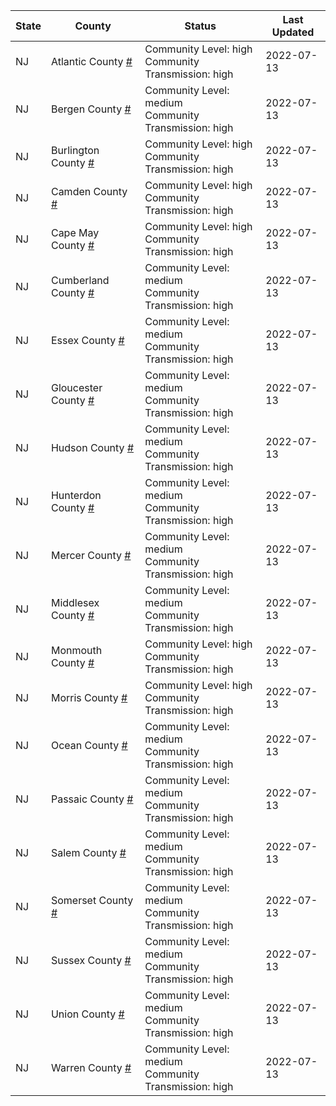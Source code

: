 State | County | Status | Last Updated
--- | --- | --- | --- 
NJ | Atlantic County <a href="#atlantic_county">#</a> | <a name="atlantic_county"></a>Community Level: high<br/>Community Transmission: high | 2022-07-13
NJ | Bergen County <a href="#bergen_county">#</a> | <a name="bergen_county"></a>Community Level: medium<br/>Community Transmission: high | 2022-07-13
NJ | Burlington County <a href="#burlington_county">#</a> | <a name="burlington_county"></a>Community Level: high<br/>Community Transmission: high | 2022-07-13
NJ | Camden County <a href="#camden_county">#</a> | <a name="camden_county"></a>Community Level: high<br/>Community Transmission: high | 2022-07-13
NJ | Cape May County <a href="#cape_may_county">#</a> | <a name="cape_may_county"></a>Community Level: high<br/>Community Transmission: high | 2022-07-13
NJ | Cumberland County <a href="#cumberland_county">#</a> | <a name="cumberland_county"></a>Community Level: medium<br/>Community Transmission: high | 2022-07-13
NJ | Essex County <a href="#essex_county">#</a> | <a name="essex_county"></a>Community Level: medium<br/>Community Transmission: high | 2022-07-13
NJ | Gloucester County <a href="#gloucester_county">#</a> | <a name="gloucester_county"></a>Community Level: medium<br/>Community Transmission: high | 2022-07-13
NJ | Hudson County <a href="#hudson_county">#</a> | <a name="hudson_county"></a>Community Level: medium<br/>Community Transmission: high | 2022-07-13
NJ | Hunterdon County <a href="#hunterdon_county">#</a> | <a name="hunterdon_county"></a>Community Level: medium<br/>Community Transmission: high | 2022-07-13
NJ | Mercer County <a href="#mercer_county">#</a> | <a name="mercer_county"></a>Community Level: medium<br/>Community Transmission: high | 2022-07-13
NJ | Middlesex County <a href="#middlesex_county">#</a> | <a name="middlesex_county"></a>Community Level: medium<br/>Community Transmission: high | 2022-07-13
NJ | Monmouth County <a href="#monmouth_county">#</a> | <a name="monmouth_county"></a>Community Level: high<br/>Community Transmission: high | 2022-07-13
NJ | Morris County <a href="#morris_county">#</a> | <a name="morris_county"></a>Community Level: high<br/>Community Transmission: high | 2022-07-13
NJ | Ocean County <a href="#ocean_county">#</a> | <a name="ocean_county"></a>Community Level: medium<br/>Community Transmission: high | 2022-07-13
NJ | Passaic County <a href="#passaic_county">#</a> | <a name="passaic_county"></a>Community Level: medium<br/>Community Transmission: high | 2022-07-13
NJ | Salem County <a href="#salem_county">#</a> | <a name="salem_county"></a>Community Level: medium<br/>Community Transmission: high | 2022-07-13
NJ | Somerset County <a href="#somerset_county">#</a> | <a name="somerset_county"></a>Community Level: medium<br/>Community Transmission: high | 2022-07-13
NJ | Sussex County <a href="#sussex_county">#</a> | <a name="sussex_county"></a>Community Level: medium<br/>Community Transmission: high | 2022-07-13
NJ | Union County <a href="#union_county">#</a> | <a name="union_county"></a>Community Level: medium<br/>Community Transmission: high | 2022-07-13
NJ | Warren County <a href="#warren_county">#</a> | <a name="warren_county"></a>Community Level: medium<br/>Community Transmission: high | 2022-07-13
